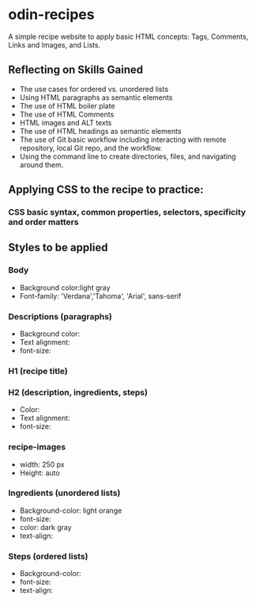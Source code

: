# odin-recipes
A simple recipe website to apply basic HTML concepts: Tags, Comments, Links and Images, and Lists.
## Reflecting on Skills Gained
* The use cases for ordered vs. unordered lists
* Using HTML paragraphs as semantic elements
* The use of HTML boiler plate
* The use of HTML Comments
* HTML images and ALT texts
* The use of HTML headings as semantic elements
* The use of Git basic workflow including interacting with remote repository, local Git repo, and the workflow.
* Using the command line to create directories, files, and navigating around them.

## Applying CSS to the recipe to practice:
### CSS basic syntax, common properties, selectors, specificity and order matters
## Styles to be applied 
### Body
* Background color:light gray
* Font-family: 'Verdana','Tahoma', 'Arial', sans-serif
### Descriptions (paragraphs)
* Background color: 
* Text alignment:
* font-size:
### H1 (recipe title)
### H2 (description, ingredients, steps)
* Color:
* Text alignment:
* font-size:
### recipe-images
* width: 250 px
* Height: auto
### Ingredients (unordered lists)
* Background-color: light orange
* font-size: 
* color: dark gray
* text-align:
### Steps (ordered lists)
* Background-color:
* font-size:
* text-align: